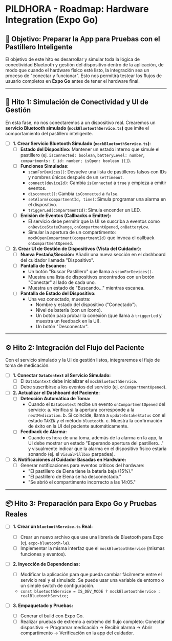 # PILDHORA - Roadmap: Hardware Integration (Expo Go)

## 🎯 Objetivo: Preparar la App para Pruebas con el Pastillero Inteligente

El objetivo de este hito es desarrollar y simular toda la lógica de conectividad Bluetooth y gestión del dispositivo dentro de la aplicación, de modo que cuando el hardware físico esté listo, la integración sea un proceso de "conectar y funcionar". Esto nos permitirá testear los flujos de usuario completos en **Expo Go** antes de tener el hardware final.

---

## 🔧 Hito 1: Simulación de Conectividad y UI de Gestión

En esta fase, no nos conectaremos a un dispositivo real. Crearemos un **servicio Bluetooth simulado (`mockBluetoothService.ts`)** que imite el comportamiento del pastillero inteligente.

-   [ ] **1. Crear Servicio Bluetooth Simulado (`mockBluetoothService.ts`):**
    -   [ ] **Estado del Dispositivo:** Mantener un estado interno que simule el pastillero (ej. `isConnected: boolean`, `batteryLevel: number`, `compartments: { id: number; isOpen: boolean }[]`).
    -   [ ] **Funciones Simuladas:**
        -   `scanForDevices()`: Devuelve una lista de pastilleros falsos con IDs y nombres únicos después de un `setTimeout`.
        -   `connect(deviceId)`: Cambia `isConnected` a `true` y empieza a emitir eventos.
        -   `disconnect()`: Cambia `isConnected` a `false`.
        -   `setAlarm(compartmentId, time)`: Simula programar una alarma en el dispositivo.
        -   `triggerLed(compartmentId)`: Simula encender un LED.
    -   [ ] **Emisión de Eventos (Callbacks o Emitter):**
        -   El servicio debe permitir que la UI se suscriba a eventos como `onDeviceStateChange`, `onCompartmentOpened`, `onBatteryLow`.
        -   Simular la apertura de un compartimento: `mockOpenCompartment(compartmentId)` que invoca el callback `onCompartmentOpened`.

-   [ ] **2. Crear UI de Gestión de Dispositivos (Vista del Cuidador):**
    -   [ ] **Nueva Pestaña/Sección:** Añadir una nueva sección en el dashboard del cuidador llamada "Dispositivo".
    -   [ ] **Pantalla de Escaneo:**
        -   Un botón "Buscar Pastillero" que llama a `scanForDevices()`.
        -   Muestra una lista de dispositivos encontrados con un botón "Conectar" al lado de cada uno.
        -   Muestra un estado de "Buscando..." mientras escanea.
    -   [ ] **Pantalla de Estado del Dispositivo:**
        -   Una vez conectado, muestra:
            -   Nombre y estado del dispositivo ("Conectado").
            -   Nivel de batería (con un ícono).
            -   Un botón para probar la conexión (que llama a `triggerLed` y muestra un feedback en la UI).
            -   Un botón "Desconectar".

---

## ⚙️ Hito 2: Integración del Flujo del Paciente

Con el servicio simulado y la UI de gestión listos, integraremos el flujo de toma de medicación.

-   [ ] **1. Conectar `DataContext` al Servicio Simulado:**
    -   [ ] El `DataContext` debe inicializar el `mockBluetoothService`.
    -   [ ] Debe suscribirse a los eventos del servicio (ej. `onCompartmentOpened`).

-   [ ] **2. Actualizar el Dashboard del Paciente:**
    -   [ ] **Detección Automática de Toma:**
        -   Cuando el `DataContext` recibe un evento `onCompartmentOpened` del servicio:
            a.  Verifica si la apertura corresponde a la `nextMedication`.
            b.  Si coincide, llama a `updateIntakeStatus` con el estado `TAKEN` y el método `bluetooth`.
            c.  Muestra la confirmación de éxito en la UI del paciente automáticamente.
    -   [ ] **Feedback de Alarma:**
        -   Cuando es hora de una toma, además de la alarma en la app, la UI debe mostrar un estado "Esperando apertura del pastillero..." y visualmente indicar que la alarma en el dispositivo físico estaría sonando (ej. el `VisualPillbox` parpadea).

-   [ ] **3. Notificaciones al Cuidador Basadas en Hardware:**
    -   [ ] Generar notificaciones para eventos críticos del hardware:
        -   "El pastillero de Elena tiene la batería baja (15%)."
        -   "El pastillero de Elena se ha desconectado."
        -   "Se abrió el compartimento incorrecto a las 14:05."

---

## 📦 Hito 3: Preparación para Expo Go y Pruebas Reales

-   [ ] **1. Crear un `bluetoothService.ts` Real:**
    -   [ ] Crear un nuevo archivo que use una librería de Bluetooth para Expo (ej. `expo-bluetooth-le`).
    -   [ ] Implementar la misma interfaz que el `mockBluetoothService` (mismas funciones y eventos).

-   [ ] **2. Inyección de Dependencias:**
    -   [ ] Modificar la aplicación para que pueda cambiar fácilmente entre el servicio real y el simulado. Se puede usar una variable de entorno o un simple switch de configuración.
    -   `const bluetoothService = IS_DEV_MODE ? mockBluetoothService : realBluetoothService;`

-   [ ] **3. Empaquetado y Pruebas:**
    -   [ ] Generar el build con Expo Go.
    -   [ ] Realizar pruebas de extremo a extremo del flujo completo: Conectar dispositivo -> Programar medicación -> Recibir alarma -> Abrir compartimento -> Verificación en la app del cuidador.
